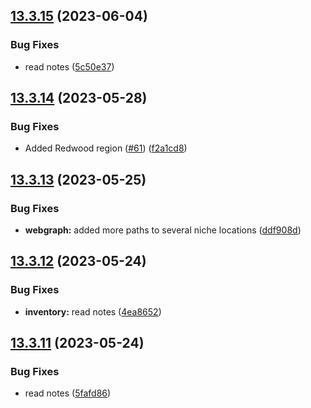 ## [13.3.15](https://github.com/Torwent/WaspLib/compare/v13.3.14...v13.3.15) (2023-06-04)


### Bug Fixes

* read notes ([5c50e37](https://github.com/Torwent/WaspLib/commit/5c50e37226f8791de0c38b45ee722ebc20051962))



## [13.3.14](https://github.com/Torwent/WaspLib/compare/v13.3.13...v13.3.14) (2023-05-28)


### Bug Fixes

* Added Redwood region ([#61](https://github.com/Torwent/WaspLib/issues/61)) ([f2a1cd8](https://github.com/Torwent/WaspLib/commit/f2a1cd80827272301fb9de82dfe5681f1cf3c89c))



## [13.3.13](https://github.com/Torwent/WaspLib/compare/v13.3.12...v13.3.13) (2023-05-25)


### Bug Fixes

* **webgraph:** added more paths to several niche locations ([ddf908d](https://github.com/Torwent/WaspLib/commit/ddf908d72e8b114fd370efb91326e84d56dd8fb7))



## [13.3.12](https://github.com/Torwent/WaspLib/compare/v13.3.11...v13.3.12) (2023-05-24)


### Bug Fixes

* **inventory:** read notes ([4ea8652](https://github.com/Torwent/WaspLib/commit/4ea86521074802a29af33314167aee9fdb584fbc))



## [13.3.11](https://github.com/Torwent/WaspLib/compare/v13.3.10...v13.3.11) (2023-05-24)


### Bug Fixes

* read notes ([5fafd86](https://github.com/Torwent/WaspLib/commit/5fafd86680bfe8240fe7109a1044622294e75184))



